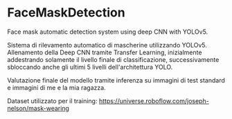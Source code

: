 # FaceMaskDetection
Face mask automatic detection system using deep CNN with YOLOv5.

Sistema di rilevamento automatico di mascherine utilizzando YOLOv5. 
Allenamento della Deep CNN tramite Transfer Learning, inizialmente addestrando solamente il livello finale di classificazione, successivamente sbloccando anche gli ultimi 5 livelli dell'architettura YOLO.

Valutazione finale del modello tramite inferenza su immagini di test standard e immagini di me e la mia ragazza.

Dataset utilizzato per il training: https://universe.roboflow.com/joseph-nelson/mask-wearing
